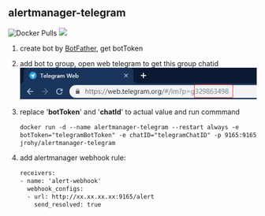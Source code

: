 ## alertmanager-telegram
![Docker Pulls](https://img.shields.io/docker/pulls/jrohy/alertmanager-telegram.svg)
[![](https://images.microbadger.com/badges/image/jrohy/alertmanager-telegram.svg)](https://microbadger.com/images/jrohy/alertmanager-telegram "Get your own image badge on microbadger.com")
1. create bot by [BotFather](https://telegram.me/BotFather),  get botToken  

2. add bot to group, open web telegram to get this group chatid  
    ![chatId](../../images/chatID.png)

3. replace '**botToken**' and '**chatId**' to actual value and run commmand  
    ```
    docker run -d --name alertmanager-telegram --restart always -e botToken="telegramBotToken" -e chatID="telegramChatID" -p 9165:9165 jrohy/alertmanager-telegram
    ```

4. add alertmanager webhook rule:  
    ```
    receivers:
    - name: 'alert-webhook'
      webhook_configs:
      - url: http://xx.xx.xx.xx:9165/alert
        send_resolved: true
    ```